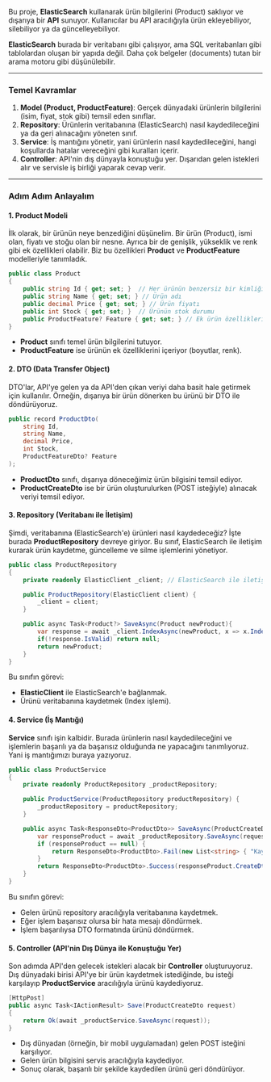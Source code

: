  Bu proje, **ElasticSearch** kullanarak ürün bilgilerini (Product) saklıyor ve dışarıya bir **API** sunuyor. Kullanıcılar bu API aracılığıyla ürün ekleyebiliyor, silebiliyor ya da güncelleyebiliyor.

**ElasticSearch** burada bir veritabanı gibi çalışıyor, ama SQL veritabanları gibi tablolardan oluşan bir yapıda değil. Daha çok belgeler (documents) tutan bir arama motoru gibi düşünülebilir.

---

### Temel Kavramlar

1. **Model (Product, ProductFeature)**: Gerçek dünyadaki ürünlerin bilgilerini (isim, fiyat, stok gibi) temsil eden sınıflar.
2. **Repository**: Ürünlerin veritabanına (ElasticSearch) nasıl kaydedileceğini ya da geri alınacağını yöneten sınıf.
3. **Service**: İş mantığını yönetir, yani ürünlerin nasıl kaydedileceğini, hangi koşullarda hatalar vereceğini gibi kuralları içerir.
4. **Controller**: API'nin dış dünyayla konuştuğu yer. Dışarıdan gelen istekleri alır ve servisle iş birliği yaparak cevap verir.

---

### Adım Adım Anlayalım

#### 1. **Product Modeli**

İlk olarak, bir ürünün neye benzediğini düşünelim. Bir ürün (Product), ismi olan, fiyatı ve stoğu olan bir nesne. Ayrıca bir de genişlik, yükseklik ve renk gibi ek özellikleri olabilir. Biz bu özellikleri **Product** ve **ProductFeature** modelleriyle tanımladık.

```csharp
public class Product
{
    public string Id { get; set; }  // Her ürünün benzersiz bir kimliği olacak
    public string Name { get; set; } // Ürün adı
    public decimal Price { get; set; } // Ürün fiyatı
    public int Stock { get; set; }  // Ürünün stok durumu
    public ProductFeature? Feature { get; set; } // Ek ürün özellikleri (Genişlik, yükseklik gibi)
}
```

- **Product** sınıfı temel ürün bilgilerini tutuyor.
- **ProductFeature** ise ürünün ek özelliklerini içeriyor (boyutlar, renk).

#### 2. **DTO (Data Transfer Object)**

DTO'lar, API'ye gelen ya da API'den çıkan veriyi daha basit hale getirmek için kullanılır. Örneğin, dışarıya bir ürün dönerken bu ürünü bir DTO ile döndürüyoruz.

```csharp
public record ProductDto(
    string Id,
    string Name,
    decimal Price,
    int Stock,
    ProductFeatureDto? Feature
);
```

- **ProductDto** sınıfı, dışarıya döneceğimiz ürün bilgisini temsil ediyor.
- **ProductCreateDto** ise bir ürün oluşturulurken (POST isteğiyle) alınacak veriyi temsil ediyor.

#### 3. **Repository (Veritabanı ile İletişim)**

Şimdi, veritabanına (ElasticSearch'e) ürünleri nasıl kaydedeceğiz? İşte burada **ProductRepository** devreye giriyor. Bu sınıf, ElasticSearch ile iletişim kurarak ürün kaydetme, güncelleme ve silme işlemlerini yönetiyor.

```csharp
public class ProductRepository
{
    private readonly ElasticClient _client; // ElasticSearch ile iletişim kurmak için kullanılan nesne

    public ProductRepository(ElasticClient client) {
        _client = client;
    }

    public async Task<Product?> SaveAsync(Product newProduct){
        var response = await _client.IndexAsync(newProduct, x => x.Index("products"));
        if(!response.IsValid) return null;
        return newProduct;
    }
}
```

Bu sınıfın görevi:
- **ElasticClient** ile ElasticSearch'e bağlanmak.
- Ürünü veritabanına kaydetmek (Index işlemi).

#### 4. **Service (İş Mantığı)**

**Service** sınıfı işin kalbidir. Burada ürünlerin nasıl kaydedileceğini ve işlemlerin başarılı ya da başarısız olduğunda ne yapacağını tanımlıyoruz. Yani iş mantığımızı buraya yazıyoruz.

```csharp
public class ProductService
{
    private readonly ProductRepository _productRepository;

    public ProductService(ProductRepository productRepository) { 
        _productRepository = productRepository;
    }

    public async Task<ResponseDto<ProductDto>> SaveAsync(ProductCreateDto request) {
        var responseProduct = await _productRepository.SaveAsync(request.CreateProduct());
        if (responseProduct == null) {
            return ResponseDto<ProductDto>.Fail(new List<string> { "Kayıt oluşturulamadı" }, HttpStatusCode.InternalServerError);
        }
        return ResponseDto<ProductDto>.Success(responseProduct.CreateDto(), HttpStatusCode.Created);
    }
}
```

Bu sınıfın görevi:
- Gelen ürünü repository aracılığıyla veritabanına kaydetmek.
- Eğer işlem başarısız olursa bir hata mesajı döndürmek.
- İşlem başarılıysa DTO formatında ürünü döndürmek.

#### 5. **Controller (API'nin Dış Dünya ile Konuştuğu Yer)**

Son adımda API'den gelecek istekleri alacak bir **Controller** oluşturuyoruz. Dış dünyadaki birisi API'ye bir ürün kaydetmek istediğinde, bu isteği karşılayıp **ProductService** aracılığıyla ürünü kaydediyoruz.

```csharp
[HttpPost]
public async Task<IActionResult> Save(ProductCreateDto request)
{
    return Ok(await _productService.SaveAsync(request));
}
```

- Dış dünyadan (örneğin, bir mobil uygulamadan) gelen POST isteğini karşılıyor.
- Gelen ürün bilgisini servis aracılığıyla kaydediyor.
- Sonuç olarak, başarılı bir şekilde kaydedilen ürünü geri döndürüyor.